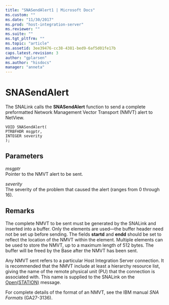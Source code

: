 ```yaml
---
title: "SNASendAlert1 | Microsoft Docs"
ms.custom: ""
ms.date: "11/30/2017"
ms.prod: "host-integration-server"
ms.reviewer: ""
ms.suite: ""
ms.tgt_pltfrm: ""
ms.topic: "article"
ms.assetid: 3ee39476-cc38-4381-bed9-6af5d01fe17b
caps.latest.revision: 3
author: "gplarsen"
ms.author: "hisdocs"
manager: "anneta"
---
```

# SNASendAlert
The SNALink calls the **SNASendAlert** function to send a complete preformatted Network Management Vector Transport (NMVT) alert to NetView.  
  
```  
VOID SNASendAlert(  
PTRBFHDR msgptr,  
INTEGER severity  
);  
```  
  
## Parameters  
 *msgptr*  
 Pointer to the NMVT alert to be sent.  
  
 *severity*  
 The severity of the problem that caused the alert (ranges from 0 through 16).  
  
## Remarks  
 The complete NMVT to be sent must be generated by the SNALink and inserted into a buffer. Only the elements are used—the buffer header need not be set up before sending. The fields **startd** and **endd** should be set to reflect the location of the NMVT within the element. Multiple elements can be used to store the NMVT, up to a maximum length of 512 bytes. The buffer will be freed by the Base after the NMVT has been sent.  
  
 Any NMVT sent refers to a particular Host Integration Server connection. It is recommended that the NMVT include at least a hierarchy resource list, giving the name of the remote physical unit (PU) that the connection is associated with. This name is supplied to the SNALink on the [Open(STATION)](../core/open-station-1.md) message.  
  
 For complete details of the format of an NMVT, see the IBM manual *SNA Formats* (GA27-3136).